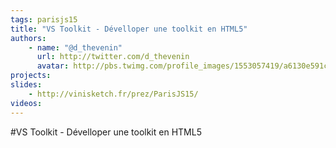 ```yaml
---
tags: parisjs15
title: "VS Toolkit - Dévelloper une toolkit en HTML5"
authors:
    - name: "@d_thevenin"
      url: http://twitter.com/d_thevenin
      avatar: http://pbs.twimg.com/profile_images/1553057419/a6130e591c14b71ccd77e4b38ae02988_bigger.jpg
projects:
slides:
    - http://vinisketch.fr/prez/ParisJS15/
videos:
---
```

#VS Toolkit - Dévelloper une toolkit en HTML5
